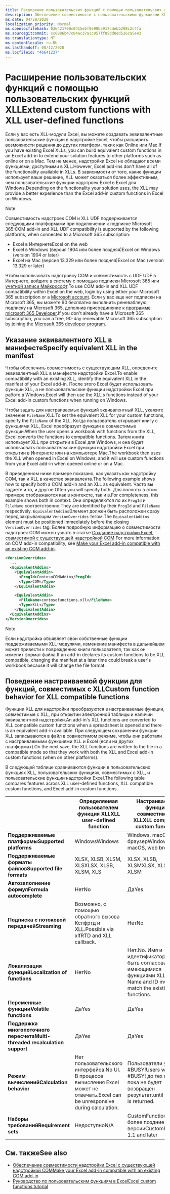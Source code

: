```yaml
---
title: Расширение пользовательских функций с помощью пользовательских функций XLL
description: Обеспечение совместимости с пользовательскими функциями XLL в Excel, которые имеют эквивалентные функциональные возможности для пользовательских функций
ms.date: 04/29/2020
localization_priority: Normal
ms.openlocfilehash: 036421700c0415e5f0599b5917cdebb298c2c4fa
ms.sourcegitcommit: cc6886b47c84ac37a3c957ff85dd0ed526ca5e43
ms.translationtype: MT
ms.contentlocale: ru-RU
ms.lasthandoff: 08/12/2020
ms.locfileid: "46641237"
---
```

# <a name="extend-custom-functions-with-xll-user-defined-functions"></a><span data-ttu-id="9363b-103">Расширение пользовательских функций с помощью пользовательских функций XLL</span><span class="sxs-lookup"><span data-stu-id="9363b-103">Extend custom functions with XLL user-defined functions</span></span>

<span data-ttu-id="9363b-104">Если у вас есть XLL-модули Excel, вы можете создавать эквивалентные пользовательские функции в надстройке Excel, чтобы расширить возможности решения до других платформ, таких как Online или Mac.</span><span class="sxs-lookup"><span data-stu-id="9363b-104">If you have existing Excel XLLs, you can build equivalent custom functions in an Excel add-in to extend your solution features to other platforms such as online or on a Mac.</span></span> <span data-ttu-id="9363b-105">Тем не менее, надстройки Excel не обладают всеми функциями, доступными в XLL.</span><span class="sxs-lookup"><span data-stu-id="9363b-105">However, Excel add-ins don't have all of the functionality available in XLLs.</span></span> <span data-ttu-id="9363b-106">В зависимости от того, какие функции использует ваше решение, XLL может оказаться более эффективным, чем пользовательские функции надстроек Excel в Excel для Windows.</span><span class="sxs-lookup"><span data-stu-id="9363b-106">Depending on the functionality your solution uses, the XLL may provide a better experience than the Excel add-in custom functions in Excel on Windows.</span></span>

> [!NOTE]
> <span data-ttu-id="9363b-107">Совместимость надстроек COM и XLL UDF поддерживается следующими платформами при подключении к подписке Microsoft 365:</span><span class="sxs-lookup"><span data-stu-id="9363b-107">COM add-in and XLL UDF compatibility is supported by the following platforms, when connected to a Microsoft 365 subscription:</span></span>
> - <span data-ttu-id="9363b-108">Excel в Интернете</span><span class="sxs-lookup"><span data-stu-id="9363b-108">Excel on the web</span></span>
> - <span data-ttu-id="9363b-109">Excel в Windows (версия 1904 или более поздняя)</span><span class="sxs-lookup"><span data-stu-id="9363b-109">Excel on Windows (version 1904 or later)</span></span>
> - <span data-ttu-id="9363b-110">Excel на Mac (версия 13,329 или более поздняя)</span><span class="sxs-lookup"><span data-stu-id="9363b-110">Excel on Mac (version 13.329 or later)</span></span>
>
> <span data-ttu-id="9363b-111">Чтобы использовать надстройку COM и совместимость с UDF UDF в Интернете, войдите в систему с помощью подписки Microsoft 365 или [учетной записи Майкрософт](https://account.microsoft.com/account).</span><span class="sxs-lookup"><span data-stu-id="9363b-111">To use COM add-in and XLL UDF compatibility within Excel on the web, login by using either your Microsoft 365 subscription or a [Microsoft account](https://account.microsoft.com/account).</span></span> <span data-ttu-id="9363b-112">Если у вас еще нет подписки на Microsoft 365, вы можете 90 бесплатно выполнить реневаблеую подписку на Microsoft 365, дополнив присоединение к [программе microsoft 365 Developer](https://developer.microsoft.com/office/dev-program).</span><span class="sxs-lookup"><span data-stu-id="9363b-112">If you don't already have a Microsoft 365 subscription, you can a free, 90-day renewable Microsoft 365 subscription by joining the [Microsoft 365 developer program](https://developer.microsoft.com/office/dev-program).</span></span>

## <a name="specify-equivalent-xll-in-the-manifest"></a><span data-ttu-id="9363b-113">Указание эквивалентного XLL в манифесте</span><span class="sxs-lookup"><span data-stu-id="9363b-113">Specify equivalent XLL in the manifest</span></span>

<span data-ttu-id="9363b-114">Чтобы обеспечить совместимость с существующим XLL, определите эквивалентный XLL в манифесте надстройки Excel.</span><span class="sxs-lookup"><span data-stu-id="9363b-114">To enable compatibility with an existing XLL, identify the equivalent XLL in the manifest of your Excel add-in.</span></span> <span data-ttu-id="9363b-115">После этого Excel будет использовать функции XLL, а не пользовательские функции надстройки Excel при работе в Windows.</span><span class="sxs-lookup"><span data-stu-id="9363b-115">Excel will then use the XLL's functions instead of your Excel add-in custom functions when running on Windows.</span></span>

<span data-ttu-id="9363b-116">Чтобы задать для настраиваемых функций эквивалентный XLL, укажите значение `FileName` XLL.</span><span class="sxs-lookup"><span data-stu-id="9363b-116">To set the equivalent XLL for your custom functions, specify the `FileName` of the XLL.</span></span> <span data-ttu-id="9363b-117">Когда пользователь открывает книгу с функциями XLL, Excel преобразует функции в совместимые функции.</span><span class="sxs-lookup"><span data-stu-id="9363b-117">When the user opens a workbook with functions from the XLL, Excel converts the functions to compatible functions.</span></span> <span data-ttu-id="9363b-118">Затем книга использует XLL при открытии в Excel для Windows, и она будет использовать пользовательские функции надстройки Excel при открытии в Интернете или на компьютере Mac.</span><span class="sxs-lookup"><span data-stu-id="9363b-118">The workbook then uses the XLL when opened in Excel on Windows, and it will use custom functions from your Excel add-in when opened online or on a Mac.</span></span>

<span data-ttu-id="9363b-119">В приведенном ниже примере показано, как указать как надстройку COM, так и XLL в качестве эквивалента.</span><span class="sxs-lookup"><span data-stu-id="9363b-119">The following example shows how to specify both a COM add-in and an XLL as equivalent.</span></span> <span data-ttu-id="9363b-120">Часто вы задаете и то, и другое.</span><span class="sxs-lookup"><span data-stu-id="9363b-120">Often you will specify both.</span></span> <span data-ttu-id="9363b-121">Для полноты в этом примере отображаются как в контексте, так и в.</span><span class="sxs-lookup"><span data-stu-id="9363b-121">For completeness, this example shows both in context.</span></span> <span data-ttu-id="9363b-122">Они определяются по их `ProgId` и `FileName` соответственно.</span><span class="sxs-lookup"><span data-stu-id="9363b-122">They are identified by their `ProgId` and `FileName` respectively.</span></span> <span data-ttu-id="9363b-123">`EquivalentAddins`Элемент должен быть расположен сразу перед закрывающим `VersionOverrides` тегом.</span><span class="sxs-lookup"><span data-stu-id="9363b-123">The `EquivalentAddins` element must be positioned immediately before the closing `VersionOverrides` tag.</span></span> <span data-ttu-id="9363b-124">Более подробную информацию о совместимости надстроек COM можно узнать в статье [Создание надстройки Excel, совместимой с существующей надстройкой COM](../develop/make-office-add-in-compatible-with-existing-com-add-in.md).</span><span class="sxs-lookup"><span data-stu-id="9363b-124">For more information on COM add-in compatibility, see [Make your Excel add-in compatible with an existing COM add-in](../develop/make-office-add-in-compatible-with-existing-com-add-in.md).</span></span>

```xml
<VersionOverrides>
  ...
  <EquivalentAddins>
    <EquivalentAddin>
      <ProgId>ContosoCOMAddin</ProgId>
      <Type>COM</Type>
    </EquivalentAddin>

    <EquivalentAddin>
      <FileName>contosofunctions.xll</FileName>
      <Type>XLL</Type>
    </EquivalentAddin>
  <EquivalentAddins>
</VersionOverrides>
```

> [!NOTE]
> <span data-ttu-id="9363b-125">Если надстройка объявляет свои собственные функции поддерживаемыми XLL-модулями, изменение манифеста в дальнейшем может привести к повреждению книги пользователя, так как он изменит формат файла.</span><span class="sxs-lookup"><span data-stu-id="9363b-125">If an add-in declares its custom functions to be XLL compatible, changing the manifest at a later time could break a user's workbook because it will change the file format.</span></span>

## <a name="custom-function-behavior-for-xll-compatible-functions"></a><span data-ttu-id="9363b-126">Поведение настраиваемой функции для функций, совместимых с XLL</span><span class="sxs-lookup"><span data-stu-id="9363b-126">Custom function behavior for XLL compatible functions</span></span>

<span data-ttu-id="9363b-127">Функции XLL для надстройки преобразуются в настраиваемые функции, совместимые с XLL, при открытии электронной таблицы и наличии эквивалентной надстройки.</span><span class="sxs-lookup"><span data-stu-id="9363b-127">An add-in's XLL functions are converted to XLL compatible custom functions when a spreadsheet is opened and there is an equivalent add-in available.</span></span> <span data-ttu-id="9363b-128">При следующем сохранении функции XLL записываются в файл в совместимом режиме, чтобы они работали с настраиваемыми функциями XLL и Excel (если на других платформах).</span><span class="sxs-lookup"><span data-stu-id="9363b-128">On the next save, the XLL functions are written to the file in a compatible mode so that they work with both the XLL and Excel add-in custom functions (when on other platforms).</span></span>

<span data-ttu-id="9363b-129">В следующей таблице сравниваются функции в пользовательских функциях XLL, пользовательских функциях, совместимых с XLL, и пользовательские функции надстройки Excel.</span><span class="sxs-lookup"><span data-stu-id="9363b-129">The following table compares features across XLL user-defined functions, XLL compatible custom functions, and Excel add-in custom functions.</span></span>

|         |<span data-ttu-id="9363b-130">Определяемая пользователем функция XLL</span><span class="sxs-lookup"><span data-stu-id="9363b-130">XLL user-defined function</span></span> |<span data-ttu-id="9363b-131">Настраиваемые функции, совместимые с XLL</span><span class="sxs-lookup"><span data-stu-id="9363b-131">XLL compatible custom functions</span></span> |<span data-ttu-id="9363b-132">Пользовательская функция надстройки Excel</span><span class="sxs-lookup"><span data-stu-id="9363b-132">Excel add-in custom function</span></span> |
|---------|---------|---------|---------|
| <span data-ttu-id="9363b-133">**Поддерживаемые платформы**</span><span class="sxs-lookup"><span data-stu-id="9363b-133">**Supported platforms**</span></span> | <span data-ttu-id="9363b-134">Windows</span><span class="sxs-lookup"><span data-stu-id="9363b-134">Windows</span></span> | <span data-ttu-id="9363b-135">Windows, macOS, веб-браузер</span><span class="sxs-lookup"><span data-stu-id="9363b-135">Windows, macOS, web browser</span></span> | <span data-ttu-id="9363b-136">Windows, macOS, веб-браузер</span><span class="sxs-lookup"><span data-stu-id="9363b-136">Windows, macOS, web browser</span></span> |
| <span data-ttu-id="9363b-137">**Поддерживаемые форматы файлов**</span><span class="sxs-lookup"><span data-stu-id="9363b-137">**Supported file formats**</span></span> | <span data-ttu-id="9363b-138">XLSX, XLSB, XLSM, XLS</span><span class="sxs-lookup"><span data-stu-id="9363b-138">XLSX, XLSB, XLSM, XLS</span></span> | <span data-ttu-id="9363b-139">XLSX, XLSB, XLSM</span><span class="sxs-lookup"><span data-stu-id="9363b-139">XLSX, XLSB, XLSM</span></span> | <span data-ttu-id="9363b-140">XLSX, XLSB, XLSM</span><span class="sxs-lookup"><span data-stu-id="9363b-140">XLSX, XLSB, XLSM</span></span> |
| <span data-ttu-id="9363b-141">**Автозаполнение формул**</span><span class="sxs-lookup"><span data-stu-id="9363b-141">**Formula autocomplete**</span></span> | <span data-ttu-id="9363b-142">Нет</span><span class="sxs-lookup"><span data-stu-id="9363b-142">No</span></span> | <span data-ttu-id="9363b-143">Да</span><span class="sxs-lookup"><span data-stu-id="9363b-143">Yes</span></span> | <span data-ttu-id="9363b-144">Да</span><span class="sxs-lookup"><span data-stu-id="9363b-144">Yes</span></span> |
| <span data-ttu-id="9363b-145">**Подписка с потоковой передачей**</span><span class="sxs-lookup"><span data-stu-id="9363b-145">**Streaming**</span></span> | <span data-ttu-id="9363b-146">Возможно, с помощью обратного вызова Кслфртд и XLL.</span><span class="sxs-lookup"><span data-stu-id="9363b-146">Possible via xlfRTD and XLL callback.</span></span> | <span data-ttu-id="9363b-147">Нет</span><span class="sxs-lookup"><span data-stu-id="9363b-147">No</span></span> | <span data-ttu-id="9363b-148">Да</span><span class="sxs-lookup"><span data-stu-id="9363b-148">Yes</span></span> |
| <span data-ttu-id="9363b-149">**Локализация функций**</span><span class="sxs-lookup"><span data-stu-id="9363b-149">**Localization of functions**</span></span> | <span data-ttu-id="9363b-150">Нет</span><span class="sxs-lookup"><span data-stu-id="9363b-150">No</span></span> | <span data-ttu-id="9363b-151">Нет.</span><span class="sxs-lookup"><span data-stu-id="9363b-151">No.</span></span> <span data-ttu-id="9363b-152">Имя и идентификатор должны быть согласованы с имеющимися функциями XLL.</span><span class="sxs-lookup"><span data-stu-id="9363b-152">The Name and ID must match the existing XLL's functions.</span></span> | <span data-ttu-id="9363b-153">Да</span><span class="sxs-lookup"><span data-stu-id="9363b-153">Yes</span></span> |
| <span data-ttu-id="9363b-154">**Переменные функции**</span><span class="sxs-lookup"><span data-stu-id="9363b-154">**Volatile functions**</span></span> | <span data-ttu-id="9363b-155">Да</span><span class="sxs-lookup"><span data-stu-id="9363b-155">Yes</span></span> | <span data-ttu-id="9363b-156">Да</span><span class="sxs-lookup"><span data-stu-id="9363b-156">Yes</span></span> | <span data-ttu-id="9363b-157">Да</span><span class="sxs-lookup"><span data-stu-id="9363b-157">Yes</span></span> |
| <span data-ttu-id="9363b-158">**Поддержка многопоточного пересчета**</span><span class="sxs-lookup"><span data-stu-id="9363b-158">**Multi-threaded recalculation support**</span></span> | <span data-ttu-id="9363b-159">Да</span><span class="sxs-lookup"><span data-stu-id="9363b-159">Yes</span></span> | <span data-ttu-id="9363b-160">Да</span><span class="sxs-lookup"><span data-stu-id="9363b-160">Yes</span></span> | <span data-ttu-id="9363b-161">Да</span><span class="sxs-lookup"><span data-stu-id="9363b-161">Yes</span></span> |
| <span data-ttu-id="9363b-162">**Режим вычислений**</span><span class="sxs-lookup"><span data-stu-id="9363b-162">**Calculation behavior**</span></span> | <span data-ttu-id="9363b-163">Нет пользовательского интерфейса.</span><span class="sxs-lookup"><span data-stu-id="9363b-163">No UI.</span></span> <span data-ttu-id="9363b-164">В процессе вычисления Excel может не отвечать.</span><span class="sxs-lookup"><span data-stu-id="9363b-164">Excel can be unresponsive during calculation.</span></span> | <span data-ttu-id="9363b-165">Пользователи увидят #BUSY!</span><span class="sxs-lookup"><span data-stu-id="9363b-165">Users will see #BUSY!</span></span> <span data-ttu-id="9363b-166">до тех пор, пока не будет возвращен результат.</span><span class="sxs-lookup"><span data-stu-id="9363b-166">until a result is returned.</span></span> | <span data-ttu-id="9363b-167">Пользователи увидят #BUSY!</span><span class="sxs-lookup"><span data-stu-id="9363b-167">Users will see #BUSY!</span></span> <span data-ttu-id="9363b-168">до тех пор, пока не будет возвращен результат.</span><span class="sxs-lookup"><span data-stu-id="9363b-168">until a result is returned.</span></span> |
| <span data-ttu-id="9363b-169">**Наборы требований**</span><span class="sxs-lookup"><span data-stu-id="9363b-169">**Requirement sets**</span></span> | <span data-ttu-id="9363b-170">Недоступно</span><span class="sxs-lookup"><span data-stu-id="9363b-170">N/A</span></span> | <span data-ttu-id="9363b-171">CustomFunctions 1,1 и более поздние версии</span><span class="sxs-lookup"><span data-stu-id="9363b-171">CustomFunctions 1.1 and later</span></span> | <span data-ttu-id="9363b-172">CustomFunctions 1,1 и более поздние версии</span><span class="sxs-lookup"><span data-stu-id="9363b-172">CustomFunctions 1.1 and later</span></span> |

## <a name="see-also"></a><span data-ttu-id="9363b-173">См. также</span><span class="sxs-lookup"><span data-stu-id="9363b-173">See also</span></span>

- [<span data-ttu-id="9363b-174">Обеспечение совместимости надстройки Excel с существующей надстройкой COM</span><span class="sxs-lookup"><span data-stu-id="9363b-174">Make your Excel add-in compatible with an existing COM add-in</span></span>](../develop/make-office-add-in-compatible-with-existing-com-add-in.md)
- [<span data-ttu-id="9363b-175">Руководство по пользовательским функциям в Excel</span><span class="sxs-lookup"><span data-stu-id="9363b-175">Excel custom functions tutorial</span></span>](../tutorials/excel-tutorial-create-custom-functions.md)
